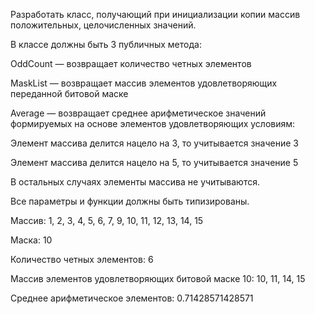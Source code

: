 Разработать класс, получающий при инициализации копии массив положительных, целочисленных значений.

В классе должны быть 3 публичных метода: 

OddCount — возвращает количество четных элементов

MaskList — возвращает массив элементов удовлетворяющих переданной битовой маске 

Average — возвращает среднее арифметическое значений формируемых на основе элементов удовлетворяющих условиям:

Элемент массива делится нацело на 3, то учитывается значение 3 

Элемент массива делится нацело на 5, то учитывается значение 5

В остальных случаях элементы массива не учитываются. 

Все параметры и функции должны быть типизированы.



Массив: 1, 2, 3, 4, 5, 6, 7, 9, 10, 11, 12, 13, 14, 15

Маска: 10



Количество четных элементов: 6

Массив элементов удовлетворяющих битовой маске 10: 10, 11, 14, 15

Среднее арифметическое элементов: 0.71428571428571
